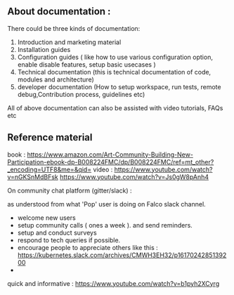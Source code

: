 ## About documentation :

There could be three kinds of documentation:
1) Introduction and marketing material
2) Installation guides
3) Configuration guides ( like how to use various configuration option, enable disable features, setup basic usecases )
4) Technical documentation (this is technical documentation of code, modules and architecture)
5) developer documentation (How to setup workspace, run tests, remote debug,Contribution process, guidelines etc)

All of above documentation can also be assisted with video tutorials, FAQs etc



## Reference material

book : https://www.amazon.com/Art-Community-Building-New-Participation-ebook-dp-B008224FMC/dp/B008224FMC/ref=mt_other?_encoding=UTF8&me=&qid= video : https://www.youtube.com/watch?v=nGKSnMdBFsk https://www.youtube.com/watch?v=Js0gW8pAnh4

On community chat platform (gitter/slack) :

as understood from what 'Pop' user is doing on Falco slack channel.

- welcome new users
- setup community calls ( ones a week ). and send reminders.
- setup and conduct surveys
- respond to tech queries if possible.
- encourage people to appreciate others like this :
https://kubernetes.slack.com/archives/CMWH3EH32/p1617024285139200
- 


quick and informative : https://www.youtube.com/watch?v=b1pyh2XCyrg

